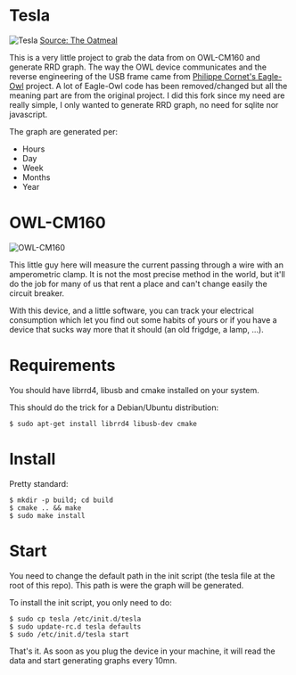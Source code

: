 # Tesla

![Tesla](./img/tesla_edison_oatmeal.jpg "Tesla")
[Source: The Oatmeal](http://theoatmeal.com/)

This is a very little project to grab the data from on OWL-CM160 and generate RRD graph.
The way the OWL device communicates and the reverse engineering of the USB frame came from [Philippe Cornet's Eagle-Owl](https://github.com/cornetp/eagle-owl) project.
A lot of Eagle-Owl code has been removed/changed but all the meaning part are from the original project.
I did this fork since my need are really simple, I only wanted to generate RRD graph, no need for sqlite nor javascript.

The graph are generated per:

- Hours
- Day
- Week
- Months
- Year

# OWL-CM160

![OWL-CM160](./img/owl_cm160.jpg "OWL-CM160")

This little guy here will measure the current passing through a wire with an amperometric clamp.
It is not the most precise method in the world, but it'll do the job for many of us that rent a place and can't change easily the circuit breaker.

With this device, and a little software, you can track your electrical consumption which let you find out some habits of yours or if you have a device that sucks way more that it should (an old frigdge, a lamp, ...).

# Requirements

You should have librrd4, libusb and cmake installed on your system.

This should do the trick for a Debian/Ubuntu distribution:

    $ sudo apt-get install librrd4 libusb-dev cmake

# Install

Pretty standard:

    $ mkdir -p build; cd build
    $ cmake .. && make
    $ sudo make install

# Start

You need to change the default path in the init script (the tesla file at the root of this repo).
This path is were the graph will be generated.

To install the init script, you only need to do:

    $ sudo cp tesla /etc/init.d/tesla
    $ sudo update-rc.d tesla defaults
    $ sudo /etc/init.d/tesla start

That's it.
As soon as you plug the device in your machine, it will read the data and start generating graphs every 10mn.

